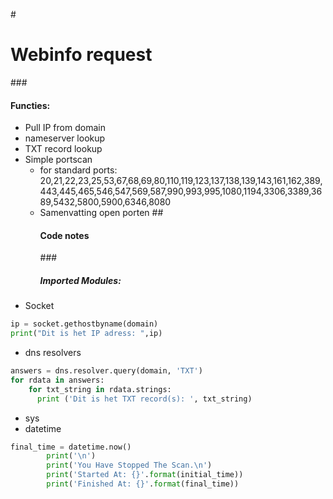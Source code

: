 #<h1> Webinfo request </h1>
###<h4>Functies:</h4>

* Pull IP from domain
* nameserver lookup
* TXT record lookup
* Simple portscan
    * for standard ports: 20,21,22,23,25,53,67,68,69,80,110,119,123,137,138,139,143,161,162,389,443,445,465,546,547,569,587,990,993,995,1080,1194,3306,3389,3689,5432,5800,5900,6346,8080
    * Samenvatting open porten
##<h4>Code notes</h4>
###<h5>Imported Modules:</h5>
* Socket
```python
ip = socket.gethostbyname(domain)
print("Dit is het IP adress: ",ip)
```
* dns resolvers
```python
answers = dns.resolver.query(domain, 'TXT')
for rdata in answers:
    for txt_string in rdata.strings:
      print ('Dit is het TXT record(s): ', txt_string)
```
* sys
* datetime
```python
final_time = datetime.now()
        print('\n')
        print('You Have Stopped The Scan.\n')
        print('Started At: {}'.format(initial_time))
        print('Finished At: {}'.format(final_time))
```







